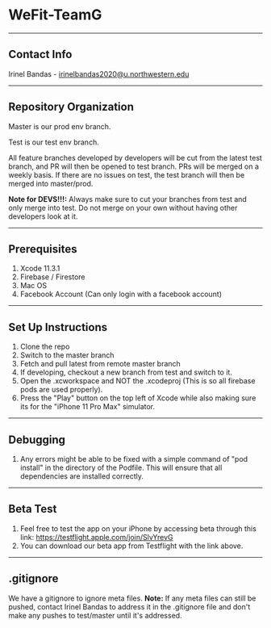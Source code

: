 # WeFit-TeamG
----
## Contact Info
Irinel Bandas - irinelbandas2020@u.northwestern.edu

----
## Repository Organization

Master is our prod env branch.

Test is our test env branch.

All feature branches developed by developers will be cut from the latest test branch, and PR will then be opened to test branch. PRs will be merged on a weekly basis. If there are no issues on test, the test branch will then be merged into master/prod.

**Note for DEVS!!!:** Always make sure to cut your branches from test and only merge into test. Do not merge on your own without having other developers look at it.

----
## Prerequisites
1. Xcode 11.3.1
2. Firebase / Firestore
3. Mac OS
4. Facebook Account (Can only login with a facebook account)

----
## Set Up Instructions
1. Clone the repo
2. Switch to the master branch
3. Fetch and pull latest from remote master branch
4. If developing, checkout a new branch from test and switch to it.
5. Open the .xcworkspace and NOT the .xcodeproj (This is so all firebase pods are used properly).
6. Press the "Play" button on the top left of Xcode while also making sure its for the "iPhone 11 Pro Max" simulator.


----
## Debugging
1. Any errors might be able to be fixed with a simple command of "pod install" in the directory of the Podfile.
   This will ensure that all dependencies are installed correctly.
   
----
## Beta Test
1. Feel free to test the app on your iPhone by accessing beta through this link: https://testflight.apple.com/join/SlvYrevG
2. You can download our beta app from Testflight with the link above.

----
## .gitignore
We have a gitignore to ignore meta files.
**Note:** If any meta files can still be pushed, contact Irinel Bandas to address it in the .gitignore file and don't make any pushes to test/master until it's addressed.

